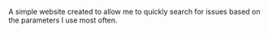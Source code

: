 A simple website created to allow me to quickly search for issues based on the parameters I use most often.
